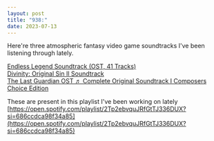 ```yaml
---
layout: post
title: "938:"
date: 2023-07-13
---
```


Here're three atmospheric fantasy video game soundtracks I've been listening through lately.

[Endless Legend Soundtrack (OST, 41 Tracks)](https://youtu.be/n8Zn5bjqKdo?t=1483)  
[Divinity: Original Sin II Soundtrack](https://youtu.be/WBI_cOPTzPU?t=848)  
[The Last Guardian OST ♬ Complete Original Soundtrack I Composers Choice Edition](https://youtu.be/U7lbaxHBllI?t=1759)

These are present in this playlist I've been working on lately  
[https://open.spotify.com/playlist/2Tp2ebvquJRfGtTJ336DUX?si=686ccdca98f34a85](https://open.spotify.com/playlist/2Tp2ebvquJRfGtTJ336DUX?si=686ccdca98f34a85)
